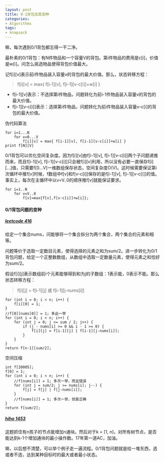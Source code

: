 ```yaml
---
layout: post
title: 0-1背包及其变种
categories:
- Algorithms
tags:
- knapsack
---
```


嘛，每次遇到0/1背包都忘得一干二净。

最朴素的0/1背包：有N件物品和一个容量V的背包。第i件物品的费用是c[i]，价值是w[i]。问怎么挑选物品使得背包价值最大。

记f[i][v]表示前i件物品装入容量v的背包的最大价值。那么，状态转移方程：

> f[i][v] = max{ f[i-1][v], f[i-1][v-c[i]]+w[i] }

- f[i-1][v]表示：不选择第i件物品，问题转化为前i-1件物品装入容量v的背包的最大价值。
- f[i-1][v-c[i]]表示：选择第i件物品，问题转化为前i件物品装入容量v-c[i]的背包的最大价值。

伪代码算法

```
for i=1...N
    for v=0...V
        f[i][v] = max{ f[i-1][v], f[i-1][v-c[i]]+w[i] }
print f[N][V]
```

0/1背包可以优化空间复杂度。因为f[i][v]由f[i-1][v], f[i-1][v-c[i]]两个子问题递推而来，而且f[i-1][v], f[i-1][v-c[i]]只会被f[i][v]利用，所以没有必要一直保存f[i][...]值，只需要f[0...V]一维数组保存状态，空间复杂度O(V)。这时候需要保证第i次循环中推f[v]时候，f数组中f[v]和f[v-c[i]]保存的是f[i-1][v], f[i-1][v-c[i]]的值。事实上，每次在主循环中以v=V..0的顺序推f[v]就能保证要求。

```
for i=1..N
    for v=V..0
        f[v]=max{f[v],f[v-c[i]]+w[i]};
```

#### 0/1背包问题的变种

##### [leetcode 416](https://leetcode.com/problems/partition-equal-subset-sum/)

给定一个集合nums，问能够将一个集合拆分为两个集合，两个集合的元素和相等。

问题等价于选取一定数目元素，使得选择的元素之和为sum/2。进一步转化为0/1背包问题，给定一个正整数数组，从数组中选取一定数量元素，使得元素之和恰好为sum/2。

假设f[i][j]表示数组前i个元素能够得到和为j的子数组：1表示能，0表示不能。那么状态转移方程：

> f[i][j] = f[i-1][j] 或 f[i-1][j-nums[i]]

```
for (int i = 0; i < n; i++) {
    f[i][0] = 1;
}
//f[0][nums[0]] = 1; 多此一举
for (int i = 0; i < n; i++) {
    for (int j = 0; j <= sum / 2; j++) {
        if (j - nums[i] >= 0 && i - 1 >= 0) {
            f[i][j] = f[i-1][j] | f[i-1][j-nums[i]];
        }
    }
}
return f[n-1][sum/2];
```

空间压缩

```
int f[20005];
f[0] = 1;
for (int i = 0; i < n; i++) {
    //f[nums[i]] = 1; 多次一举，而且错误
    for (int j = sum/2; j >= nums[i]; j--) {
        f[j] = f[j] | f[j-nums[i]];
    }
    //f[nums[i]] = 1; 多次一举，但是正确
}
return f[sum/2];
````

##### [hiho 1453](http://hihocoder.com/problemset/problem/1453)

这题抓住有n孩子的节点能增加n通块。然后对于k = [1, n]，对所有树节点，是否能达到k-1个增加通块的最小操作数。17年第一道AC，加油。

嘛，以后想不清楚，可以举个例子走一遍流程。0/1背包问题就是给一堆东西，选或者不选，达到某种目标时的最大或者最小状态。